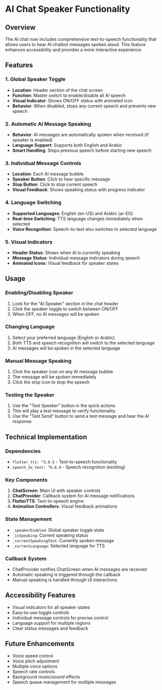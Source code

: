 # AI Chat Speaker Functionality

## Overview
The AI chat now includes comprehensive text-to-speech functionality that allows users to hear AI chatbot messages spoken aloud. This feature enhances accessibility and provides a more interactive experience.

## Features

### 1. Global Speaker Toggle
- **Location**: Header section of the chat screen
- **Function**: Master switch to enable/disable all AI speech
- **Visual Indicator**: Shows ON/OFF status with animated icon
- **Behavior**: When disabled, stops any current speech and prevents new speech

### 2. Automatic AI Message Speaking
- **Behavior**: AI messages are automatically spoken when received (if speaker is enabled)
- **Language Support**: Supports both English and Arabic
- **Smart Handling**: Stops previous speech before starting new speech

### 3. Individual Message Controls
- **Location**: Each AI message bubble
- **Speaker Button**: Click to hear specific message
- **Stop Button**: Click to stop current speech
- **Visual Feedback**: Shows speaking status with progress indicator

### 4. Language Switching
- **Supported Languages**: English (en-US) and Arabic (ar-EG)
- **Real-time Switching**: TTS language changes immediately when selected
- **Voice Recognition**: Speech-to-text also switches to selected language

### 5. Visual Indicators
- **Header Status**: Shows when AI is currently speaking
- **Message Status**: Individual message indicators during speech
- **Animated Icons**: Visual feedback for speaker states

## Usage

### Enabling/Disabling Speaker
1. Look for the "AI Speaker" section in the chat header
2. Click the speaker toggle to switch between ON/OFF
3. When OFF, no AI messages will be spoken

### Changing Language
1. Select your preferred language (English or Arabic)
2. Both TTS and speech recognition will switch to the selected language
3. AI messages will be spoken in the selected language

### Manual Message Speaking
1. Click the speaker icon on any AI message bubble
2. The message will be spoken immediately
3. Click the stop icon to stop the speech

### Testing the Speaker
1. Use the "Test Speaker" button in the quick actions
2. This will play a test message to verify functionality
3. Use the "Test Send" button to send a test message and hear the AI response

## Technical Implementation

### Dependencies
- `flutter_tts: ^3.8.5` - Text-to-speech functionality
- `speech_to_text: ^6.6.0` - Speech recognition (existing)

### Key Components
1. **ChatScreen**: Main UI with speaker controls
2. **ChatProvider**: Callback system for AI message notifications
3. **FlutterTTS**: Text-to-speech engine
4. **Animation Controllers**: Visual feedback animations

### State Management
- `_speakerEnabled`: Global speaker toggle state
- `_isSpeaking`: Current speaking status
- `_currentSpeakingText`: Currently spoken message
- `_currentLanguage`: Selected language for TTS

### Callback System
- ChatProvider notifies ChatScreen when AI messages are received
- Automatic speaking is triggered through the callback
- Manual speaking is handled through UI interactions

## Accessibility Features
- Visual indicators for all speaker states
- Easy-to-use toggle controls
- Individual message controls for precise control
- Language support for multiple regions
- Clear status messages and feedback

## Future Enhancements
- Voice speed control
- Voice pitch adjustment
- Multiple voice options
- Speech rate controls
- Background music/sound effects
- Speech queue management for multiple messages
